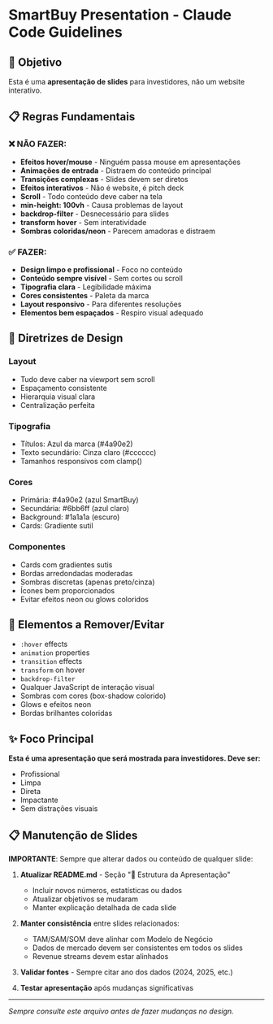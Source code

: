 # SmartBuy Presentation - Claude Code Guidelines

## 🎯 Objetivo
Esta é uma **apresentação de slides** para investidores, não um website interativo.

## 📋 Regras Fundamentais

### ❌ NÃO FAZER:
- **Efeitos hover/mouse** - Ninguém passa mouse em apresentações
- **Animações de entrada** - Distraem do conteúdo principal
- **Transições complexas** - Slides devem ser diretos
- **Efeitos interativos** - Não é website, é pitch deck
- **Scroll** - Todo conteúdo deve caber na tela
- **min-height: 100vh** - Causa problemas de layout
- **backdrop-filter** - Desnecessário para slides
- **transform hover** - Sem interatividade
- **Sombras coloridas/neon** - Parecem amadoras e distraem

### ✅ FAZER:
- **Design limpo e profissional** - Foco no conteúdo
- **Conteúdo sempre visível** - Sem cortes ou scroll
- **Tipografia clara** - Legibilidade máxima
- **Cores consistentes** - Paleta da marca
- **Layout responsivo** - Para diferentes resoluções
- **Elementos bem espaçados** - Respiro visual adequado

## 🎨 Diretrizes de Design

### Layout
- Tudo deve caber na viewport sem scroll
- Espaçamento consistente
- Hierarquia visual clara
- Centralização perfeita

### Tipografia
- Títulos: Azul da marca (#4a90e2)
- Texto secundário: Cinza claro (#cccccc)
- Tamanhos responsivos com clamp()

### Cores
- Primária: #4a90e2 (azul SmartBuy)
- Secundária: #6bb6ff (azul claro)
- Background: #1a1a1a (escuro)
- Cards: Gradiente sutil

### Componentes
- Cards com gradientes sutis
- Bordas arredondadas moderadas
- Sombras discretas (apenas preto/cinza)
- Ícones bem proporcionados
- Evitar efeitos neon ou glows coloridos

## 🚫 Elementos a Remover/Evitar
- `:hover` effects
- `animation` properties
- `transition` effects
- `transform` on hover
- `backdrop-filter`
- Qualquer JavaScript de interação visual
- Sombras com cores (box-shadow colorido)
- Glows e efeitos neon
- Bordas brilhantes coloridas

## ✨ Foco Principal
**Esta é uma apresentação que será mostrada para investidores. Deve ser:**
- Profissional
- Limpa
- Direta
- Impactante
- Sem distrações visuais

## 📋 Manutenção de Slides
**IMPORTANTE**: Sempre que alterar dados ou conteúdo de qualquer slide:

1. **Atualizar README.md** - Seção "🎯 Estrutura da Apresentação"
   - Incluir novos números, estatísticas ou dados
   - Atualizar objetivos se mudaram
   - Manter explicação detalhada de cada slide

2. **Manter consistência** entre slides relacionados:
   - TAM/SAM/SOM deve alinhar com Modelo de Negócio
   - Dados de mercado devem ser consistentes em todos os slides
   - Revenue streams devem estar alinhados

3. **Validar fontes** - Sempre citar ano dos dados (2024, 2025, etc.)

4. **Testar apresentação** após mudanças significativas

---
*Sempre consulte este arquivo antes de fazer mudanças no design.*